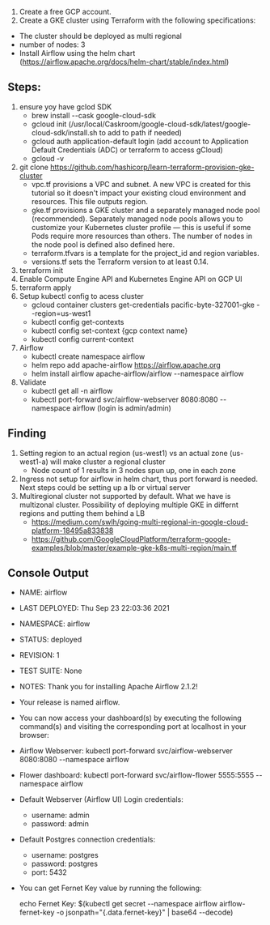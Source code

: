 1. Create a free GCP account.
2. Create a GKE cluster using Terraform with the following specifications:
- The cluster should be deployed as multi regional
- number of nodes: 3
- Install Airflow using the helm chart (https://airflow.apache.org/docs/helm-chart/stable/index.html)


## Steps:
1. ensure yoy have gclod SDK
    - brew install --cask google-cloud-sdk
    - gcloud init (/usr/local/Caskroom/google-cloud-sdk/latest/google-cloud-sdk/install.sh to add to path if needed)
    - gcloud auth application-default login (add account to Application Default Credentials (ADC) or terraform to access gCloud)
    - gcloud -v
2. git clone https://github.com/hashicorp/learn-terraform-provision-gke-cluster
    - vpc.tf provisions a VPC and subnet. A new VPC is created for this tutorial so it doesn't impact your existing cloud environment and resources. This file outputs region.
    - gke.tf provisions a GKE cluster and a separately managed node pool (recommended). Separately managed node pools allows you to customize your Kubernetes cluster profile — this is useful if some Pods require more resources than others. The number of nodes in the node pool is defined also defined here.
    - terraform.tfvars is a template for the project_id and region variables.
    - versions.tf sets the Terraform version to at least 0.14.
3. terraform init
4. Enable Compute Engine API and Kubernetes Engine API on GCP UI
5. terraform apply
6. Setup kubectl config to acess cluster
    - gcloud container clusters get-credentials pacific-byte-327001-gke --region=us-west1
    - kubectl config get-contexts
    - kubectl config set-context {gcp context name}
    - kubectl config current-context
7. Airflow
    - kubectl create namespace airflow
    - helm repo add apache-airflow https://airflow.apache.org
    - helm install airflow apache-airflow/airflow --namespace airflow
8. Validate
    - kubectl get all -n airflow
    - kubectl port-forward svc/airflow-webserver 8080:8080 --namespace airflow  (login is admin/admin)


## Finding
1. Setting region to an actual region (us-west1) vs an actual zone (us-west1-a) will make cluster a regional cluster
    - Node count of 1 results in 3 nodes spun up, one in each zone
2. Ingress not setup for airflow in helm chart, thus port forward is needed. Next steps could be setting up a lb or virtual server
3. Multiregional cluster not supported by default. What we have is multizonal cluster. Possibility of deploying multiple GKE in differnt regions and putting them behind a LB
    - https://medium.com/swlh/going-multi-regional-in-google-cloud-platform-18495a833838
    - https://github.com/GoogleCloudPlatform/terraform-google-examples/blob/master/example-gke-k8s-multi-region/main.tf



## Console Output 
- NAME: airflow
- LAST DEPLOYED: Thu Sep 23 22:03:36 2021
- NAMESPACE: airflow
- STATUS: deployed
- REVISION: 1
- TEST SUITE: None
- NOTES:
Thank you for installing Apache Airflow 2.1.2!

- Your release is named airflow.
- You can now access your dashboard(s) by executing the following command(s) and visiting the corresponding port at localhost in your browser:

- Airflow Webserver:     kubectl port-forward svc/airflow-webserver 8080:8080 --namespace airflow
- Flower dashboard:      kubectl port-forward svc/airflow-flower 5555:5555 --namespace airflow
- Default Webserver (Airflow UI) Login credentials:
    - username: admin
    - password: admin
- Default Postgres connection credentials:
    - username: postgres
    - password: postgres
    - port: 5432

- You can get Fernet Key value by running the following:

    echo Fernet Key: $(kubectl get secret --namespace airflow airflow-fernet-key -o jsonpath="{.data.fernet-key}" | base64 --decode)